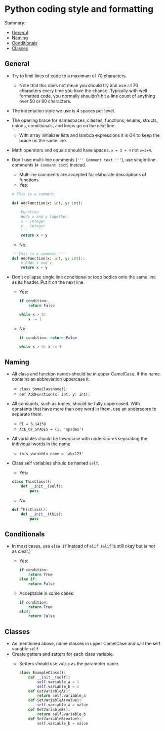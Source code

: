 # <a name="py-coding-style-and-formatting"></a>Python coding style and formatting

Summary:

- [General](#py-style-general)
- [Naming](#py-style-naming)
- [Conditionals](#py-style-conditionals)
- [Classes](#py-style-classes)

## <a name="py-style-general"></a>General
- Try to limit lines of code to a maximum of 70 characters.
    - Note that this does not mean you should try and use all 70 characters every time you have the chance. Typically with well formatted code, you normally shouldn't hit a line count of anything over 50 or 60 characters.
- The indentation style we use is 4 spaces per level.
- The opening brace for namespaces, classes, functions, enums, structs, unions, conditionals, and loops go on the next line.
  - With array initializer lists and lambda expressions it is OK to keep the brace on the same line.
- Math operators and equals should have spaces. `x = 3 + 4` not `x=3+4`.
- Don't use multi-line comments (`''' Comment text '''`), use single-line comments (`# Comment text`) instead.
  - Multiline comments are accepted for elaborate descriptions of functions.
  - Yes:

  ```python
  # This is a comment.

  def AddFunction(x: int, y: int):
      '''
      Function
      Adds x and y together.
      x - integer
      y - integer
      '''
      return x + y
  ```
  - No:
  ```python
  '''This is a comment.'''
  def AddFunction(x: int, y: int)::
      # Adds x and y.
      return x + y
  ```
- Don't collapse single line conditional or loop bodies onto the same line as its header. Put it on the next line.
  - Yes:

    ```python
    if condition:
        return False

    while x > 0:
        x -= 1
    ```
  - No:

    ```python
    if condition: return False

    while x > 0: x -= 1
    ```

## <a name="py-style-naming"></a>Naming
- All class and function names should be in upper CamelCase. If the name contains an abbreviation uppercase it.
  - `class SomeClassName():`
  - `def AddFunction(x: int, y: int):`
- All constants, such as tuples, should be fully uppercased. With constants that have more than one word in them, use an underscore to separate them.
  - `PI = 3.14159`
  - `ACE_OF_SPADES = (1, 'spades')`
- All variables should be lowercase with underscores separating the individual words in the name.
  - `this_variable_name = 'abc123'`
- Class self variables should be named `self`.
  - Yes:

  ```python
  class ThisClass():
      def __init__(self):
          pass
  ```
  - No:

  ```python
  def ThisClass():
      def __init__(this):
          pass
  ```

## <a name="py-style-conditionals"></a>Conditionals
- In most cases, use `else if` instead of `elif`. (`elif` is still okay but is not as clear.)
  - Yes:

    ```python
    if condition:
        return True
    else if:
        return False
    ```
  - Acceptable in some cases:

    ```python
    if condition:
        return True
    elif:
        return False
    ```

## <a name="py-style-classes"></a>Classes
- As mentioned above, name classes in upper CamelCase and call the self variable `self`.
- Create getters and setters for each class variable.
  - Setters should use `value` as the parameter name.

    ```python
    class ExampleClass():
        def __init__(self):
            self.variable_a = 1
            self.variable_b = 2
        def GetVariableA():
            return self.variable_a
        def SetVariableA(value):
            self.variable_a = value
        def GetVariableB():
            return self.variable_b
        def SetVariableB(value):
            self.variable_b = value
    ```
